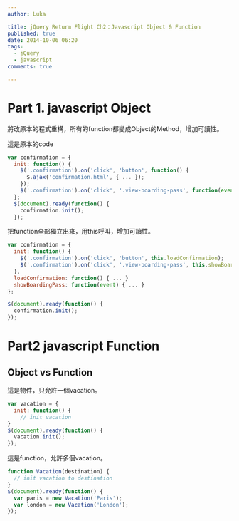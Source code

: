 ```yaml
---
author: Luka

title: jQuery Returm Flight Ch2：Javascript Object & Function
published: true
date: 2014-10-06 06:20
tags:
  - jQuery
  - javascript
comments: true

---
```

# Part 1. javascript Object
將改原本的程式重構，所有的function都變成Object的Method，增加可讀性。

這是原本的code
```js
var confirmation = {
  init: function() {
    $('.confirmation').on('click', 'button', function() {
      $.ajax('confirmation.html', { ... });
    });
    $('.confirmation').on('click', '.view-boarding-pass', function(event) { ... }); }
  };
  $(document).ready(function() {
  	confirmation.init();
  });
```
把function全部獨立出來，用this呼叫，增加可讀性。
```js
var confirmation = {
  init: function() {
    $('.confirmation').on('click', 'button', this.loadConfirmation);
    $('.confirmation').on('click', '.view-boarding-pass', this.showBoardingPass);
  },
  loadConfirmation: function() { ... }
  showBoardingPass: function(event) { ... }
};

$(document).ready(function() {
  confirmation.init();
});
```

# Part2 javascript Function
## Object vs Function
這是物件，只允許一個vacation。
```js
var vacation = {
  init: function() {
    // init vacation
}
$(document).ready(function() {
  vacation.init();
});
```
這是function，允許多個vacation。
```js
function Vacation(destination) {
  // init vacation to destination
}
$(document).ready(function() {
  var paris = new Vacation('Paris');
  var london = new Vacation('London');
});
```

